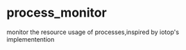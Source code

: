 process_monitor
===============

monitor the resource usage of processes,inspired by iotop's implementention
